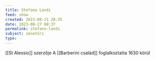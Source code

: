```yaml
---
title: Stefano Landi
feed: show
created: 2023-08-21 20:35
date: 2023-08-27 08:37
permalink: stefano-landi
subject: zenetöri
type: 
---
```


[[St Alessio]] szerzője
A [[Barberini család]] foglalkoztatta 1630 körül

